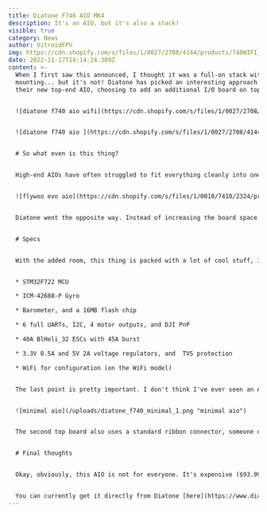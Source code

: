```yaml
---
title: Diatone F740 AIO MK4
description: It's an AIO, but it's also a stack!
visible: true
category: News
author: VitroidFPV
img: https://cdn.shopify.com/s/files/1/0027/2708/4144/products/740WIFI_1_0659288a-3e16-40a2-839b-3b3b8b89ac38_700x.jpg?v=1668576983
date: 2022-11-17T14:14:24.309Z
content: >-
  When I first saw this announced, I thought it was a full-on stack with 25x25
  mounting... but it's not! Diatone has picked an interesting approach with
  their new top-end AIO, choosing to add an additional I/O board on top


  ![diatone f740 aio wifi](https://cdn.shopify.com/s/files/1/0027/2708/4144/products/740WIFI_1_0659288a-3e16-40a2-839b-3b3b8b89ac38_700x.jpg?v=1668576983 "diatone f740 aio wifi")


  ![diatone f740 aio ](https://cdn.shopify.com/s/files/1/0027/2708/4144/products/740BASIC_3_700x.jpg?v=1668576983 "diatone f740 aio ")


  # So what even is this thing?


  High-end AIOs have often struggled to fit everything cleanly into one board while keeping the durability high and still offering basic features. We had things like the Flywoo EVO 20x20 boards that went far over the 20x20 mounting just to get that much-needed room


  ![flywoo evo aio](https://cdn.shopify.com/s/files/1/0010/7410/2324/products/2_6a17edbc-bd1c-47c3-96c3-96b08d0037bd_600x.jpg?v=1630480882 "flywoo evo aio")


  Diatone went the opposite way. Instead of increasing the board space horizontally, they just added another board on top. This gives the AIO a lot of extra room for bigger FETs on the ESC to allow for more current, while not sacrificing on features. Speaking of, let's look at the specs


  # Specs


  With the added room, this thing is packed with a lot of cool stuff, including a heatsink!


  * STM32F722 MCU

  * ICM-42688-P Gyro

  * Barometer, and a 16MB flash chip

  * 6 full UARTs, I2C, 4 motor outputs, and DJI PnP

  * 40A BlHeli_32 ESCs with 45A burst

  * 3.3V 0.5A and 5V 2A voltage regulators, and  TVS protection

  * WiFi for configuration (on the WiFi model)


  The last point is pretty important. I don't think I've ever seen an AIO with such specs that can also be connected via WiFi. By the looks of things, I ***think*** the top daughter board *might* be optional. From the diagram it looks like the main board has a DJI PnP plug, a full UART, and even I2C. This would theoretically be enough for a minimal setup. If it is possible as an option, I think that's pretty cool


  ![minimal aio](/uploads/diatone_f740_minimal_1.png "minimal aio")


  The second top board also uses a standard ribbon connector, someone dedicated enough would probably be able to DIY a different daughter board for it


  # Final thoughts


  Okay, obviously, this AIO is not for everyone. It's expensive ($93.99 for the Basic version, $99.99 for the WIFI one), overkill for most micros, yet likely not enough for a full heavy 5" quad. Where I think this will excel would be cinewhoops or light weight 4-5" quads. The extra UARTs make it nice for using a lot of different peripherals. Most people won't have use for that many, but those who do will be really thankful for such an option


  You can currently get it directly from Diatone [here](https://www.diatone.us/collections/aio/products/mb-mk4-f740-aio?variant=40034883207255) with a discount to $74.99 until 22/11
---
```

